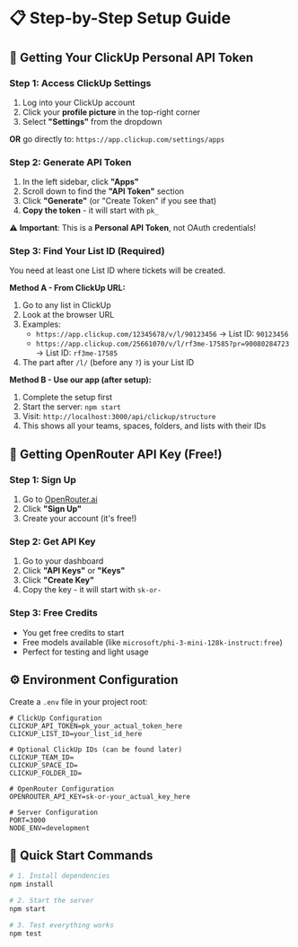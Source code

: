 # 📋 Step-by-Step Setup Guide

## 🔑 Getting Your ClickUp Personal API Token

### Step 1: Access ClickUp Settings
1. Log into your ClickUp account
2. Click your **profile picture** in the top-right corner
3. Select **"Settings"** from the dropdown

**OR** go directly to: `https://app.clickup.com/settings/apps`

### Step 2: Generate API Token
1. In the left sidebar, click **"Apps"**
2. Scroll down to find the **"API Token"** section
3. Click **"Generate"** (or "Create Token" if you see that)
4. **Copy the token** - it will start with `pk_`

⚠️ **Important**: This is a **Personal API Token**, not OAuth credentials!

### Step 3: Find Your List ID (Required)
You need at least one List ID where tickets will be created.

**Method A - From ClickUp URL:**
1. Go to any list in ClickUp
2. Look at the browser URL
3. Examples:
   - `https://app.clickup.com/12345678/v/l/90123456` → List ID: `90123456`
   - `https://app.clickup.com/25661070/v/l/rf3me-17585?pr=90080284723` → List ID: `rf3me-17585`
4. The part after `/l/` (before any `?`) is your List ID

**Method B - Use our app (after setup):**
1. Complete the setup first
2. Start the server: `npm start`
3. Visit: `http://localhost:3000/api/clickup/structure`
4. This shows all your teams, spaces, folders, and lists with their IDs

## 🤖 Getting OpenRouter API Key (Free!)

### Step 1: Sign Up
1. Go to [OpenRouter.ai](https://openrouter.ai)
2. Click **"Sign Up"** 
3. Create your account (it's free!)

### Step 2: Get API Key
1. Go to your dashboard
2. Click **"API Keys"** or **"Keys"**
3. Click **"Create Key"**
4. Copy the key - it will start with `sk-or-`

### Step 3: Free Credits
- You get free credits to start
- Free models available (like `microsoft/phi-3-mini-128k-instruct:free`)
- Perfect for testing and light usage

## ⚙️ Environment Configuration

Create a `.env` file in your project root:

```env
# ClickUp Configuration
CLICKUP_API_TOKEN=pk_your_actual_token_here
CLICKUP_LIST_ID=your_list_id_here

# Optional ClickUp IDs (can be found later)
CLICKUP_TEAM_ID=
CLICKUP_SPACE_ID=
CLICKUP_FOLDER_ID=

# OpenRouter Configuration
OPENROUTER_API_KEY=sk-or-your_actual_key_here

# Server Configuration
PORT=3000
NODE_ENV=development
```

## 🚀 Quick Start Commands

```bash
# 1. Install dependencies
npm install

# 2. Start the server
npm start

# 3. Test everything works
npm test
```
